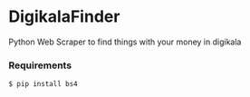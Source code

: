 # DigikalaFinder
Python Web Scraper to find things with your money in digikala

<h3>Requirements</h3>

```
$ pip install bs4
```

